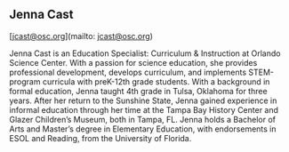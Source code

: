 ## Jenna Cast

[jcast@osc.org](mailto: jcast@osc.org)

Jenna Cast is an Education Specialist: Curriculum & Instruction at Orlando Science Center.  With a passion for science education, she provides professional development, develops curriculum, and implements STEM-program curricula with preK-12th grade students.  With a background in formal education, Jenna taught 4th grade in Tulsa, Oklahoma for three years.  After her return to the Sunshine State, Jenna gained experience in informal education through her time at the Tampa Bay History Center and Glazer Children’s Museum, both in Tampa, FL.  Jenna holds a Bachelor of Arts and Master’s degree in Elementary Education, with endorsements in ESOL and Reading, from the University of Florida.
